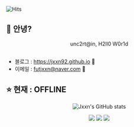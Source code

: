 <!--방문자 수-->
![Hits](https://hits.seeyoufarm.com/api/count/incr/badge.svg?url=https%3A%2F%2Fgithub.com%2Fjxxn92&count_bg=%23CB3F7C&title_bg=%23555555&icon=smugmug.svg&icon_color=%23CB3F7C&title=Visitors&edge_flat=false)
## 👻 안녕?

<div align="center">
    <p>
        unc2rt@in, H2ll0 W0r1d
    </p>

</div>

##


- 블로그 : <https://jxxn92.github.io> 🤡
- 이메일 : <futjxxn@naver.com> 💬

## ⭐ 현재 : OFFLINE

<div align="center">

![Jxxn's GitHub stats](https://github-readme-stats.vercel.app/api?username=jxxn92&show_icons=true&theme=noctis_minimus)

<p>  
    <a href="https://jxxn92.github.io/" target="_blank"><img src="https://img.shields.io/badge/BLOG-CB3F7C?style=flat&logo=Ameba&logoColor=white"/></a>
    <a href="https://jxxn92.github.io/" target="_blank"><img src="https://img.shields.io/badge/BLOG-CB3F7C?style=flat&logo=Ameba&logoColor=white"/></a>
    <a href="https://jxxn92.github.io/" target="_blank"><img src="https://img.shields.io/badge/BLOG-CB3F7C?style=flat&logo=Ameba&logoColor=white"/></a>

</p>
</div>
